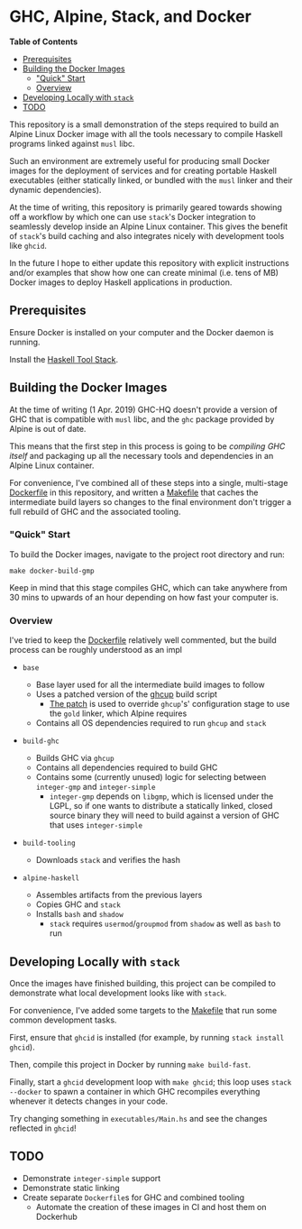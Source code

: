 # GHC, Alpine, Stack, and Docker

<!-- markdown-toc start - Don't edit this section. Run M-x markdown-toc-refresh-toc -->
**Table of Contents**

- [Prerequisites](#prerequisites)
- [Building the Docker Images](#building-the-docker-images)
    - ["Quick" Start](#quick-start)
    - [Overview](#overview)
- [Developing Locally with `stack`](#developing-locally-with-stack)
- [TODO](#todo)

<!-- markdown-toc end -->

This repository is a small demonstration of the steps required to build an 
Alpine Linux Docker image with all the tools necessary to compile Haskell
programs linked against `musl` libc.

Such an environment are extremely useful for producing small Docker images for
the deployment of services and for creating portable Haskell executables (either
statically linked, or bundled with the `musl` linker and their dynamic 
dependencies).

At the time of writing, this repository is primarily geared towards showing off
a workflow by which one can use `stack`'s Docker integration to seamlessly 
develop inside an Alpine Linux container. This gives the benefit of `stack`'s
build caching and also integrates nicely with development tools like `ghcid`.

In the future I hope to either update this repository with explicit instructions
and/or examples that show how one can create minimal (i.e. tens of MB) 
Docker images to deploy Haskell applications in production.

## Prerequisites

Ensure Docker is installed on your computer and the Docker daemon is running.

Install the [Haskell Tool Stack](https://docs.haskellstack.org/en/stable/README/).

## Building the Docker Images

At the time of writing (1 Apr. 2019) GHC-HQ doesn't provide a version of GHC 
that is compatible with `musl` libc, and the `ghc` package provided by Alpine
is out of date. 

This means that the first step in this process is going to be _compiling GHC
itself_ and packaging up all the necessary tools and dependencies in an Alpine 
Linux container.

For convenience, I've combined all of these steps into a single, multi-stage
[Dockerfile](Dockerfile) in this repository, and written a [Makefile](Makefile)
that caches the intermediate build layers so changes to the final environment
don't trigger a full rebuild of GHC and the associated tooling.

### "Quick" Start

To build the Docker images, navigate to the project root directory and run:

    make docker-build-gmp

Keep in mind that this stage compiles GHC, which can take anywhere from 30 mins
to upwards of an hour depending on how fast your computer is.

### Overview

I've tried to keep the [Dockerfile](Dockerfile) relatively well commented, but
the build process can be roughly understood as an impl

- `base`
  - Base layer used for all the intermediate build images to follow
  - Uses a patched version of the [ghcup](https://github.com/haskell/ghcup/)
  build script
    - [The patch](docker/ghcup.diff) is used to override `ghcup`'s' 
    configuration stage to use the `gold` linker, which Alpine requires
  - Contains all OS dependencies required to run `ghcup` and `stack`

- `build-ghc`
  - Builds GHC via `ghcup`
  - Contains all dependencies required to build GHC
  - Contains some (currently unused) logic for selecting between `integer-gmp`
  and `integer-simple`
    - `integer-gmp` depends on `libgmp`, which is licensed under the LGPL, so
    if one wants to distribute a statically linked, closed source binary they
    will need to build against a version of GHC that uses `integer-simple`

- `build-tooling`
  - Downloads `stack` and verifies the hash

- `alpine-haskell`
  - Assembles artifacts from the previous layers
  - Copies GHC and `stack`
  - Installs `bash` and `shadow`
    - `stack` requires `usermod`/`groupmod` from `shadow` as well as `bash` to
    run
    
## Developing Locally with `stack`

Once the images have finished building, this project can be compiled to 
demonstrate what local development looks like with `stack`.

For convenience, I've added some targets to the [Makefile](Makefile) that run
some common development tasks.

First, ensure that `ghcid` is installed (for example, by running 
`stack install ghcid`).

Then, compile this project in Docker by running `make build-fast`.

Finally, start a `ghcid` development loop with `make ghcid`; this loop uses
`stack --docker` to spawn a container in which GHC recompiles everything 
whenever it detects changes in your code.

Try changing something in `executables/Main.hs` and see the changes reflected in
`ghcid`!

## TODO

- Demonstrate `integer-simple` support
- Demonstrate static linking
- Create separate `Dockerfile`s for GHC and combined tooling
  - Automate the creation of these images in CI and host them on Dockerhub
